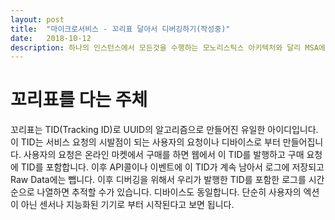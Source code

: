 ```yaml
---
layout: post
title:  "마이크로서비스 - 꼬리표 달아서 디버깅하기(작성중)"
date:   2018-10-12
description: 하나의 인스턴스에서 모든것을 수행하는 모노리스틱스 아키텍처와 달리 MSA에서는 한개 이상의 서비스가 액션을 수행합니다. 따라서 하나의 프로세스를 추적하면 되는 디버깅과 달리 분산된 프로세스를 추적해야하는 어려움이 있습니다. 이것을 극복하기 위해 꼬리표를 달아봅니다.
---
```


# 꼬리표를 다는 주체
꼬리표는 TID(Tracking ID)로 UUID의 알고리즘으로 만들어진 유일한 아이디입니다. 이 TID는 서비스 요청의 시발점이 되는 사용자의 요청이나 디바이스로 부터 만들어집니다. 사용자의 요청은 온라인 마켓에서 구매를 하면 웹에서 이 TID를 발행하고 구매 요청에 TID를 포함합니다. 이후 API콜이나 이벤트에 이 TID가 계속 남아서 로그에 저장되고 Raw Data에는 뺍니다. 이후 디버깅을 위해서 우리가 발행한 TID를 포함한 로그를 시간순으로 나열하면 추적할 수가 있습니다. 디바이스도 동일합니다. 단순히 사용자의 엑션이 아닌 센서나 지능화된 기기로 부터 시작된다고 보면 됩니다.
